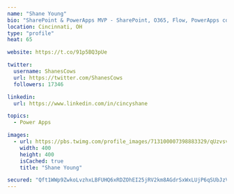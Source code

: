 ```yaml
---
name: "Shane Young"
bio: "SharePoint & PowerApps MVP - SharePoint, O365, Flow, PowerApps consulting? @PowerApps911 | Pure Snark? You found it."
location: Cincinnati, OH
type: "profile"
heat: 65

website: https://t.co/91p5BQ3pUe

twitter:
  username: ShanesCows
  url: https://twitter.com/ShanesCows
  followers: 17346

linkedin:
  url: https://www.linkedin.com/in/cincyshane

topics:
  - Power Apps

images:
  - url: https://pbs.twimg.com/profile_images/713100007398883329/qUzvsvQ3_400x400.jpg
    width: 400
    height: 400
    isCached: true
    title: "Shane Young"

secured: "Qft1WWp9ZwkoLvzhxLBFUHQ6xRDZOhEI25jRV2km8AGdrSxWxLUjP6qSUbJzV9cqgif/sHLxUNUfTYujvO03lb4h+xVpDUUWvWCTNyxUV38VgWLVAiwoFFXjddaKtFWtuIR9a8mtynJxRP91ks7vq/tSjxNt5LYLrV0GPISHRIEYMujAw0MuI9Vrux7U5tRwEMXrSALA4iTlw4mbszaqNDP2Mvk8CCIyDHoENRXfm/5MUIpvRUwNVCHYgWWfJ094AcCHNUAlfwuGhkFI1sqO2Y8L9cvNRSQkJToRXgE/i1vgDZJOGv+NsLnS9eLo4oAHZtXZmqQ0VV0JTZMHkECnYoKivESEUTtMlxpxFG8sVWtq7vAyFDOiSXxWKXGIrE/CYhRZ3nLDNoE06X64FPgTsvv+7nAUPLiWJ/1gBsPpMOU=;hBaYSBF6LK0CokKSjxmmSQ=="
---
```


